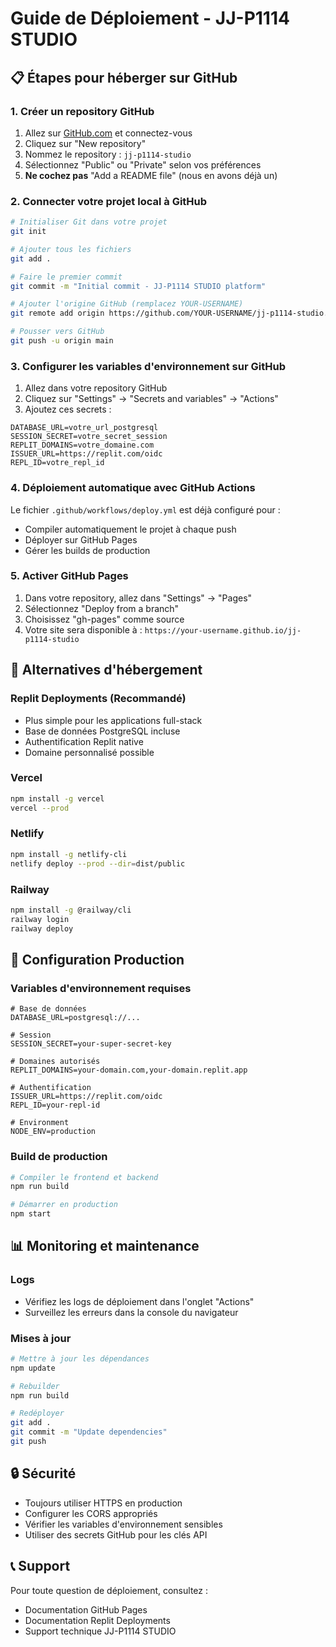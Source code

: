 # Guide de Déploiement - JJ-P1114 STUDIO

## 📋 Étapes pour héberger sur GitHub

### 1. Créer un repository GitHub

1. Allez sur [GitHub.com](https://github.com) et connectez-vous
2. Cliquez sur "New repository"
3. Nommez le repository : `jj-p1114-studio`
4. Sélectionnez "Public" ou "Private" selon vos préférences
5. **Ne cochez pas** "Add a README file" (nous en avons déjà un)

### 2. Connecter votre projet local à GitHub

```bash
# Initialiser Git dans votre projet
git init

# Ajouter tous les fichiers
git add .

# Faire le premier commit
git commit -m "Initial commit - JJ-P1114 STUDIO platform"

# Ajouter l'origine GitHub (remplacez YOUR-USERNAME)
git remote add origin https://github.com/YOUR-USERNAME/jj-p1114-studio.git

# Pousser vers GitHub
git push -u origin main
```

### 3. Configurer les variables d'environnement sur GitHub

1. Allez dans votre repository GitHub
2. Cliquez sur "Settings" → "Secrets and variables" → "Actions"
3. Ajoutez ces secrets :

```
DATABASE_URL=votre_url_postgresql
SESSION_SECRET=votre_secret_session
REPLIT_DOMAINS=votre_domaine.com
ISSUER_URL=https://replit.com/oidc
REPL_ID=votre_repl_id
```

### 4. Déploiement automatique avec GitHub Actions

Le fichier `.github/workflows/deploy.yml` est déjà configuré pour :
- Compiler automatiquement le projet à chaque push
- Déployer sur GitHub Pages
- Gérer les builds de production

### 5. Activer GitHub Pages

1. Dans votre repository, allez dans "Settings" → "Pages"
2. Sélectionnez "Deploy from a branch"
3. Choisissez "gh-pages" comme source
4. Votre site sera disponible à : `https://your-username.github.io/jj-p1114-studio`

## 🚀 Alternatives d'hébergement

### Replit Deployments (Recommandé)
- Plus simple pour les applications full-stack
- Base de données PostgreSQL incluse
- Authentification Replit native
- Domaine personnalisé possible

### Vercel
```bash
npm install -g vercel
vercel --prod
```

### Netlify
```bash
npm install -g netlify-cli
netlify deploy --prod --dir=dist/public
```

### Railway
```bash
npm install -g @railway/cli
railway login
railway deploy
```

## 🔧 Configuration Production

### Variables d'environnement requises

```env
# Base de données
DATABASE_URL=postgresql://...

# Session
SESSION_SECRET=your-super-secret-key

# Domaines autorisés
REPLIT_DOMAINS=your-domain.com,your-domain.replit.app

# Authentification
ISSUER_URL=https://replit.com/oidc
REPL_ID=your-repl-id

# Environment
NODE_ENV=production
```

### Build de production

```bash
# Compiler le frontend et backend
npm run build

# Démarrer en production
npm start
```

## 📊 Monitoring et maintenance

### Logs
- Vérifiez les logs de déploiement dans l'onglet "Actions"
- Surveillez les erreurs dans la console du navigateur

### Mises à jour
```bash
# Mettre à jour les dépendances
npm update

# Rebuilder
npm run build

# Redéployer
git add .
git commit -m "Update dependencies"
git push
```

## 🔒 Sécurité

- Toujours utiliser HTTPS en production
- Configurer les CORS appropriés
- Vérifier les variables d'environnement sensibles
- Utiliser des secrets GitHub pour les clés API

## 📞 Support

Pour toute question de déploiement, consultez :
- Documentation GitHub Pages
- Documentation Replit Deployments
- Support technique JJ-P1114 STUDIO